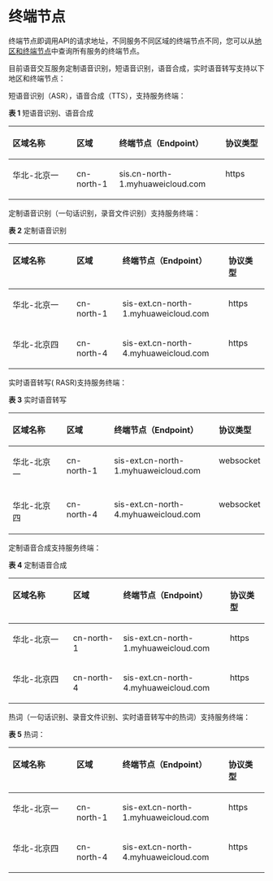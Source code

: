 # 终端节点<a name="sis_03_0004"></a>

终端节点即调用API的请求地址，不同服务不同区域的终端节点不同，您可以从[地区和终端节点](https://developer.huaweicloud.com/endpoint?SIS)中查询所有服务的终端节点。

目前语音交互服务定制语音识别，短语音识别，语音合成，实时语音转写支持以下地区和终端节点：

短语音识别（ASR），语音合成（TTS），支持服务终端：

**表 1**  短语音识别、语音合成

<a name="table48301333151013"></a>
<table><thead align="left"><tr id="row1791014339102"><th class="cellrowborder" valign="top" width="25%" id="mcps1.2.5.1.1"><p id="p1591003318102"><a name="p1591003318102"></a><a name="p1591003318102"></a>区域名称</p>
</th>
<th class="cellrowborder" valign="top" width="16.619999999999997%" id="mcps1.2.5.1.2"><p id="p3910133314102"><a name="p3910133314102"></a><a name="p3910133314102"></a>区域</p>
</th>
<th class="cellrowborder" valign="top" width="41.5%" id="mcps1.2.5.1.3"><p id="p119106335104"><a name="p119106335104"></a><a name="p119106335104"></a>终端节点（Endpoint）</p>
</th>
<th class="cellrowborder" valign="top" width="16.88%" id="mcps1.2.5.1.4"><p id="p17910103381010"><a name="p17910103381010"></a><a name="p17910103381010"></a>协议类型</p>
</th>
</tr>
</thead>
<tbody><tr id="row891023311017"><td class="cellrowborder" valign="top" width="25%" headers="mcps1.2.5.1.1 "><p id="p1691019336106"><a name="p1691019336106"></a><a name="p1691019336106"></a>华北-北京一</p>
</td>
<td class="cellrowborder" valign="top" width="16.619999999999997%" headers="mcps1.2.5.1.2 "><p id="p14910123311106"><a name="p14910123311106"></a><a name="p14910123311106"></a>cn-north-1</p>
</td>
<td class="cellrowborder" valign="top" width="41.5%" headers="mcps1.2.5.1.3 "><p id="p1891023381014"><a name="p1891023381014"></a><a name="p1891023381014"></a>sis.cn-north-1.myhuaweicloud.com</p>
</td>
<td class="cellrowborder" valign="top" width="16.88%" headers="mcps1.2.5.1.4 "><p id="p891033310106"><a name="p891033310106"></a><a name="p891033310106"></a>https</p>
</td>
</tr>
</tbody>
</table>

定制语音识别（一句话识别，录音文件识别）支持服务终端：

**表 2**  定制语音识别

<a name="table2837133131016"></a>
<table><thead align="left"><tr id="row3910193321019"><th class="cellrowborder" valign="top" width="25%" id="mcps1.2.5.1.1"><p id="p1091003310102"><a name="p1091003310102"></a><a name="p1091003310102"></a>区域名称</p>
</th>
<th class="cellrowborder" valign="top" width="17.919999999999998%" id="mcps1.2.5.1.2"><p id="p691063311104"><a name="p691063311104"></a><a name="p691063311104"></a>区域</p>
</th>
<th class="cellrowborder" valign="top" width="41.43%" id="mcps1.2.5.1.3"><p id="p1910033131011"><a name="p1910033131011"></a><a name="p1910033131011"></a>终端节点（Endpoint）</p>
</th>
<th class="cellrowborder" valign="top" width="15.65%" id="mcps1.2.5.1.4"><p id="p291017332108"><a name="p291017332108"></a><a name="p291017332108"></a>协议类型</p>
</th>
</tr>
</thead>
<tbody><tr id="row391003371014"><td class="cellrowborder" valign="top" width="25%" headers="mcps1.2.5.1.1 "><p id="p12910833181014"><a name="p12910833181014"></a><a name="p12910833181014"></a>华北-北京一</p>
</td>
<td class="cellrowborder" valign="top" width="17.919999999999998%" headers="mcps1.2.5.1.2 "><p id="p159101433121011"><a name="p159101433121011"></a><a name="p159101433121011"></a>cn-north-1</p>
</td>
<td class="cellrowborder" valign="top" width="41.43%" headers="mcps1.2.5.1.3 "><p id="p13910153317109"><a name="p13910153317109"></a><a name="p13910153317109"></a>sis-ext.cn-north-1.myhuaweicloud.com</p>
</td>
<td class="cellrowborder" valign="top" width="15.65%" headers="mcps1.2.5.1.4 "><p id="p139108333103"><a name="p139108333103"></a><a name="p139108333103"></a>https</p>
</td>
</tr>
<tr id="row591053311014"><td class="cellrowborder" valign="top" width="25%" headers="mcps1.2.5.1.1 "><p id="p19910103319100"><a name="p19910103319100"></a><a name="p19910103319100"></a>华北-北京四</p>
</td>
<td class="cellrowborder" valign="top" width="17.919999999999998%" headers="mcps1.2.5.1.2 "><p id="p39101333101010"><a name="p39101333101010"></a><a name="p39101333101010"></a>cn-north-4</p>
</td>
<td class="cellrowborder" valign="top" width="41.43%" headers="mcps1.2.5.1.3 "><p id="p69108335106"><a name="p69108335106"></a><a name="p69108335106"></a>sis-ext.cn-north-4.myhuaweicloud.com</p>
</td>
<td class="cellrowborder" valign="top" width="15.65%" headers="mcps1.2.5.1.4 "><p id="p891093311012"><a name="p891093311012"></a><a name="p891093311012"></a>https</p>
</td>
</tr>
</tbody>
</table>

实时语音转写\( RASR\)支持服务终端：

**表 3**  实时语音转写

<a name="table1684653312106"></a>
<table><thead align="left"><tr id="row69111833151010"><th class="cellrowborder" valign="top" width="23.607639236076395%" id="mcps1.2.5.1.1"><p id="p191153321016"><a name="p191153321016"></a><a name="p191153321016"></a>区域名称</p>
</th>
<th class="cellrowborder" valign="top" width="19.608039196080394%" id="mcps1.2.5.1.2"><p id="p5911173311105"><a name="p5911173311105"></a><a name="p5911173311105"></a>区域</p>
</th>
<th class="cellrowborder" valign="top" width="41.68583141685831%" id="mcps1.2.5.1.3"><p id="p5911163391010"><a name="p5911163391010"></a><a name="p5911163391010"></a>终端节点（Endpoint）</p>
</th>
<th class="cellrowborder" valign="top" width="15.098490150984901%" id="mcps1.2.5.1.4"><p id="p11911033161020"><a name="p11911033161020"></a><a name="p11911033161020"></a>协议类型</p>
</th>
</tr>
</thead>
<tbody><tr id="row129111433151014"><td class="cellrowborder" valign="top" width="23.607639236076395%" headers="mcps1.2.5.1.1 "><p id="p791153312102"><a name="p791153312102"></a><a name="p791153312102"></a>华北-北京一</p>
</td>
<td class="cellrowborder" valign="top" width="19.608039196080394%" headers="mcps1.2.5.1.2 "><p id="p4911163351014"><a name="p4911163351014"></a><a name="p4911163351014"></a>cn-north-1</p>
</td>
<td class="cellrowborder" valign="top" width="41.68583141685831%" headers="mcps1.2.5.1.3 "><p id="p5911203321013"><a name="p5911203321013"></a><a name="p5911203321013"></a>sis-ext.cn-north-1.myhuaweicloud.com</p>
</td>
<td class="cellrowborder" valign="top" width="15.098490150984901%" headers="mcps1.2.5.1.4 "><p id="p20911133121010"><a name="p20911133121010"></a><a name="p20911133121010"></a>websocket</p>
</td>
</tr>
<tr id="row1391113311105"><td class="cellrowborder" valign="top" width="23.607639236076395%" headers="mcps1.2.5.1.1 "><p id="p19911033191010"><a name="p19911033191010"></a><a name="p19911033191010"></a>华北-北京四</p>
</td>
<td class="cellrowborder" valign="top" width="19.608039196080394%" headers="mcps1.2.5.1.2 "><p id="p1391173313101"><a name="p1391173313101"></a><a name="p1391173313101"></a>cn-north-4</p>
</td>
<td class="cellrowborder" valign="top" width="41.68583141685831%" headers="mcps1.2.5.1.3 "><p id="p491112333101"><a name="p491112333101"></a><a name="p491112333101"></a>sis-ext.cn-north-4.myhuaweicloud.com</p>
</td>
<td class="cellrowborder" valign="top" width="15.098490150984901%" headers="mcps1.2.5.1.4 "><p id="p49111533191020"><a name="p49111533191020"></a><a name="p49111533191020"></a>websocket</p>
</td>
</tr>
</tbody>
</table>

定制语音合成支持服务终端：

**表 4**  定制语音合成

<a name="table326872384510"></a>
<table><thead align="left"><tr id="row152681423174516"><th class="cellrowborder" valign="top" width="23.607639236076395%" id="mcps1.2.5.1.1"><p id="p326814236453"><a name="p326814236453"></a><a name="p326814236453"></a>区域名称</p>
</th>
<th class="cellrowborder" valign="top" width="19.608039196080394%" id="mcps1.2.5.1.2"><p id="p16268172344515"><a name="p16268172344515"></a><a name="p16268172344515"></a>区域</p>
</th>
<th class="cellrowborder" valign="top" width="41.68583141685831%" id="mcps1.2.5.1.3"><p id="p5268152313452"><a name="p5268152313452"></a><a name="p5268152313452"></a>终端节点（Endpoint）</p>
</th>
<th class="cellrowborder" valign="top" width="15.098490150984901%" id="mcps1.2.5.1.4"><p id="p3268523114516"><a name="p3268523114516"></a><a name="p3268523114516"></a>协议类型</p>
</th>
</tr>
</thead>
<tbody><tr id="row20268623144512"><td class="cellrowborder" valign="top" width="23.607639236076395%" headers="mcps1.2.5.1.1 "><p id="p526892324515"><a name="p526892324515"></a><a name="p526892324515"></a>华北-北京一</p>
</td>
<td class="cellrowborder" valign="top" width="19.608039196080394%" headers="mcps1.2.5.1.2 "><p id="p168924120462"><a name="p168924120462"></a><a name="p168924120462"></a>cn-north-1</p>
</td>
<td class="cellrowborder" valign="top" width="41.68583141685831%" headers="mcps1.2.5.1.3 "><p id="p12892112164615"><a name="p12892112164615"></a><a name="p12892112164615"></a>sis-ext.cn-north-1.myhuaweicloud.com</p>
</td>
<td class="cellrowborder" valign="top" width="15.098490150984901%" headers="mcps1.2.5.1.4 "><p id="p1289219122461"><a name="p1289219122461"></a><a name="p1289219122461"></a>https</p>
</td>
</tr>
<tr id="row62681723154512"><td class="cellrowborder" valign="top" width="23.607639236076395%" headers="mcps1.2.5.1.1 "><p id="p826815231453"><a name="p826815231453"></a><a name="p826815231453"></a>华北-北京四</p>
</td>
<td class="cellrowborder" valign="top" width="19.608039196080394%" headers="mcps1.2.5.1.2 "><p id="p1189341218463"><a name="p1189341218463"></a><a name="p1189341218463"></a>cn-north-4</p>
</td>
<td class="cellrowborder" valign="top" width="41.68583141685831%" headers="mcps1.2.5.1.3 "><p id="p118931312104610"><a name="p118931312104610"></a><a name="p118931312104610"></a>sis-ext.cn-north-4.myhuaweicloud.com</p>
</td>
<td class="cellrowborder" valign="top" width="15.098490150984901%" headers="mcps1.2.5.1.4 "><p id="p5893512164613"><a name="p5893512164613"></a><a name="p5893512164613"></a>https</p>
</td>
</tr>
</tbody>
</table>

热词（一句话识别、录音文件识别、实时语音转写中的热词）支持服务终端：

**表 5**  热词：

<a name="table1655912703513"></a>
<table><thead align="left"><tr id="row2055912718352"><th class="cellrowborder" valign="top" width="25%" id="mcps1.2.5.1.1"><p id="p4559827193516"><a name="p4559827193516"></a><a name="p4559827193516"></a>区域名称</p>
</th>
<th class="cellrowborder" valign="top" width="17.919999999999998%" id="mcps1.2.5.1.2"><p id="p19559127193515"><a name="p19559127193515"></a><a name="p19559127193515"></a>区域</p>
</th>
<th class="cellrowborder" valign="top" width="41.43%" id="mcps1.2.5.1.3"><p id="p9559527153515"><a name="p9559527153515"></a><a name="p9559527153515"></a>终端节点（Endpoint）</p>
</th>
<th class="cellrowborder" valign="top" width="15.65%" id="mcps1.2.5.1.4"><p id="p2559227103519"><a name="p2559227103519"></a><a name="p2559227103519"></a>协议类型</p>
</th>
</tr>
</thead>
<tbody><tr id="row35592027143517"><td class="cellrowborder" valign="top" width="25%" headers="mcps1.2.5.1.1 "><p id="p6559927123515"><a name="p6559927123515"></a><a name="p6559927123515"></a>华北-北京一</p>
</td>
<td class="cellrowborder" valign="top" width="17.919999999999998%" headers="mcps1.2.5.1.2 "><p id="p75601427183516"><a name="p75601427183516"></a><a name="p75601427183516"></a>cn-north-1</p>
</td>
<td class="cellrowborder" valign="top" width="41.43%" headers="mcps1.2.5.1.3 "><p id="p5560152719353"><a name="p5560152719353"></a><a name="p5560152719353"></a>sis-ext.cn-north-1.myhuaweicloud.com</p>
</td>
<td class="cellrowborder" valign="top" width="15.65%" headers="mcps1.2.5.1.4 "><p id="p2560102763512"><a name="p2560102763512"></a><a name="p2560102763512"></a>https</p>
</td>
</tr>
<tr id="row19560927163517"><td class="cellrowborder" valign="top" width="25%" headers="mcps1.2.5.1.1 "><p id="p4560527153518"><a name="p4560527153518"></a><a name="p4560527153518"></a>华北-北京四</p>
</td>
<td class="cellrowborder" valign="top" width="17.919999999999998%" headers="mcps1.2.5.1.2 "><p id="p1560112718355"><a name="p1560112718355"></a><a name="p1560112718355"></a>cn-north-4</p>
</td>
<td class="cellrowborder" valign="top" width="41.43%" headers="mcps1.2.5.1.3 "><p id="p8560162743519"><a name="p8560162743519"></a><a name="p8560162743519"></a>sis-ext.cn-north-4.myhuaweicloud.com</p>
</td>
<td class="cellrowborder" valign="top" width="15.65%" headers="mcps1.2.5.1.4 "><p id="p1956014270351"><a name="p1956014270351"></a><a name="p1956014270351"></a>https</p>
</td>
</tr>
</tbody>
</table>

